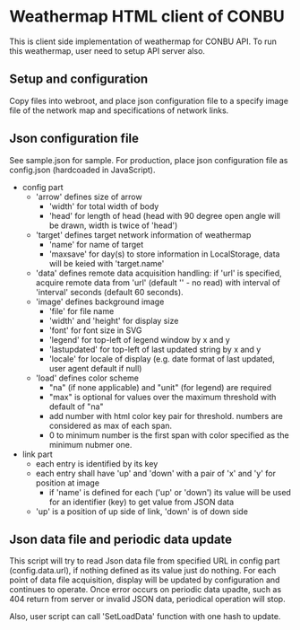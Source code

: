 Weathermap HTML client of CONBU
===============================

This is client side implementation of weathermap for CONBU API. 
To run this weathermap, user need to setup API server also.

Setup and configuration
-----------------------

Copy files into webroot, and place json configuration file to a specify image 
file of the network map and specifications of network links.

Json configuration file
-----------------------

See sample.json for sample. For production, place json configuration file as 
config.json (hardcoaded in JavaScript).

* config part
  * 'arrow' defines size of arrow
    * 'width' for total width of body
    * 'head' for length of head (head with 90 degree open angle will be drawn, width is twice of 'head')
  * 'target' defines target network information of weathermap
    * 'name' for name of target
    * 'maxsave' for day(s) to store information in LocalStorage, data will be keied with 'target.name'
  * 'data' defines remote data acquisition handling: if 'url' is specified, acquire remote data from 'url' (default '' - no read) with interval of 'interval' seconds (default 60 seconds).
  * 'image' defines background image
    * 'file' for file name
    * 'width' and 'height' for display size
    * 'font' for font size in SVG
    * 'legend' for top-left of legend window by x and y
    * 'lastupdated' for top-left of last updated string by x and y
    * 'locale' for locale of display (e.g. date format of last updated, user agent default if null)
  * 'load' defines color scheme
    * "na" (if none applicable) and "unit" (for legend) are required
    * "max" is optional for values over the maximum threshold with default of "na"
    * add number with html color key pair for threshold. numbers are considered as max of each span.
    * 0 to minimum number is the first span with color specified as the minimum nubmer one.
* link part
  * each entry is identified by its key
  * each entry shall have 'up' and 'down' with a pair of 'x' and 'y' for position at image
    * if 'name' is defined for each ('up' or 'down') its value will be used for an identifier (key) to get value from JSON data
  * 'up' is a position of up side of link, 'down' is of down side

Json data file and periodic data update
---------------------------------------

This script will try to read Json data file from specified URL in config 
part (config.data.url), if nothing defined as its value just do nothing.
For each point of data file acquisition, display will be updated by 
configuration and continues to operate. 
Once error occurs on periodic data upadte, such as 404 return from server 
or invalid JSON data, periodical operation will stop. 

Also, user script can call 'SetLoadData' function with one hash to update. 

